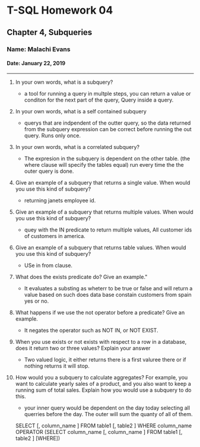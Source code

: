 # T-SQL Homework 04

## Chapter 4, Subqueries

### Name: Malachi Evans

#### Date: January 22, 2019

-------------

1. In your own words, what is a subquery?
    + a tool for running a query in multple steps, you can return a value or conditon for the next part of the query, Query inside a query.

2. In your own words, what is a self contained subquery
   + querys that are indpendent of the outter query, so the data returned from the subquery expression can be correct before running the out query. Runs only once.

3. In your own words, what is a correlated subquery?
   + The expresion in the subquery is dependent on the other table. (the where clause will specify the tables equal) run every time the the outer query is done.

4. Give an example of a subquery that returns a single value. When would you use this kind of subquery?
     + returning janets employee id.

5. Give an example of a subquery that returns multiple values. When would you use this kind of subquery?
   +  quey with the IN predicate to return multiple values, All customer ids  of customers in america.   

6. Give an example of a subquery that returns table values. When would you use this kind of subquery?
     + USe in from clause.  

7. What does the exists predicate do? Give an example."
     + It evaluates a substing as wheterr to be true or false and will return a value based on such does data base constain customers from spain yes or no.
     
8.  What happens if we use the not operator before a predicate? Give an example.
     + It negates the operator such as NOT IN, or NOT EXIST. 

 9. When you use exists or not exists with respect to a row in a database, does it return two or three values? Explain your answer 
     + Two valued logic, it either returns there is a first valuree there or if nothing returns it will stop.
 10. How would you a subquery to calculate aggregates? For example, you want to calculate yearly sales of a product, and you also want to keep a running sum of total sales. Explain how you would use a subquery to do this.
     +    your inner query would be  dependent on the day today selecting all querries before the day. The outer will sum the quanty of all of them. 
     
     SELECT  [, column_name ] 
FROM   table1 [, table2 ] 
WHERE  column_name OPERATOR 
   (SELECT column_name [, column_name ] 
   FROM table1 [, table2 ] 
   [WHERE]) 



